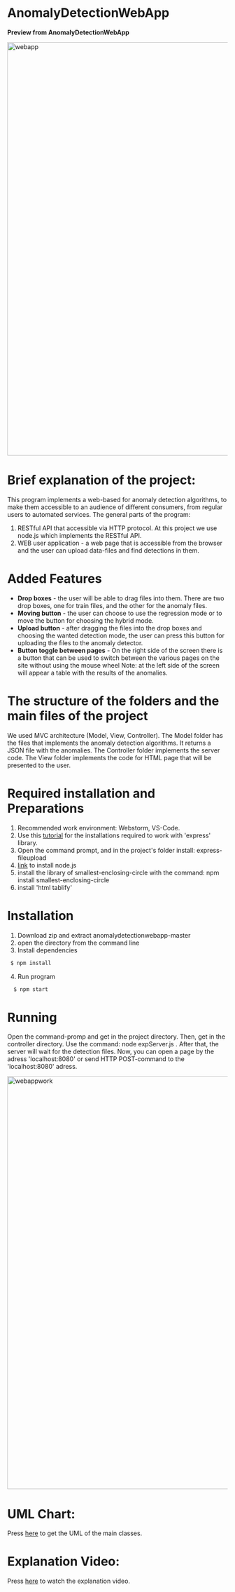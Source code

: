 # AnomalyDetectionWebApp
**Preview from AnomalyDetectionWebApp**

<img width="943" alt="webapp" src="https://user-images.githubusercontent.com/62257681/120081099-66750480-c0c4-11eb-99a2-bdfa7159cb37.png">

# Brief explanation of the project:

This program implements a web-based for anomaly detection algorithms, to make them accessible to an audience of different
consumers, from regular users to automated services.
The general parts of the program:
1) RESTful API that accessible via HTTP protocol. At this project we use node.js which implements the RESTful API.
2) WEB user application - a web page that is accessible from the browser and the user can upload data-files and find detections in them.


# Added Features

* **Drop boxes** - the user will be able to drag files into them. There are two drop boxes, one for train files, and the other for the anomaly files.
* **Moving button** - the user can choose to use the regression mode or to move the button for choosing the hybrid mode.
* **Upload button** - after dragging the files into the drop boxes and choosing the wanted detection mode, the user can press this button for
  uploading the files to the anomaly detector. 
* **Button toggle between pages** - On the right side of the screen there is a button that can be used to switch between the various pages on the site without using the mouse wheel
 Note: at the left side of the screen will appear a table with the results of the anomalies. 
 
 
# The structure of the folders and the main files of the project
We used MVC architecture (Model, View, Controller).
The Model folder has the files that implements the anomaly detection algorithms. It returns a JSON file with 
the anomalies.
The Controller folder implements the server code.
The View folder implements the code for HTML page that will be presented to the user.


# Required installation and Preparations

1) Recommended work environment: Webstorm, VS-Code.
2) Use this [tutorial](https://expressjs.com/en/starter/installing.html) for the installations required to work with 'express' library.
3) Open the command prompt, and in the project's folder install: express-fileupload
4) [link](https://nodejs.org/en/download/) to install node.js
5) install the library of smallest-enclosing-circle with the command: npm install smallest-enclosing-circle
6) install 'html tablify'

# Installation
1. Download zip and extract anomalydetectionwebapp-master
2. open the directory from the command line
3. Install dependencies
```bash
 $ npm install
```
4. Run program 
```bash
  $ npm start
```



# Running 
Open the command-promp and get in the project directory. Then, get in the controller directory.
Use the command: node expServer.js . After that, the server will wait for the detection files.
Now, you can open a page by the adress 'localhost:8080' or send HTTP POST-command to the 'localhost:8080' adress.

<img width="942" alt="webappwork" src="https://user-images.githubusercontent.com/62257681/120081378-0a12e480-c0c6-11eb-8bca-695bc285a248.png">

# UML Chart:
Press [here](https://github.com/asafmor13/anomalydetectionwebapp/blob/master/UML.jpeg) to get the UML of the main classes.

# Explanation Video:
Press [here](https://www.youtube.com/watch?v=p2naQ8PtQY8&ab_channel=%D7%90%D7%A1%D7%A3%D7%9E%D7%95%D7%A8) to watch the explanation video.
